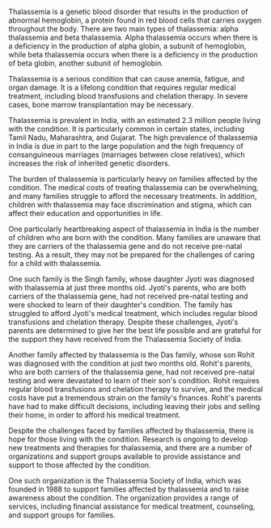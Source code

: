 Thalassemia is a genetic blood disorder that results in the production of abnormal hemoglobin, a protein found in red blood cells that carries oxygen throughout the body. There are two main types of thalassemia: alpha thalassemia and beta thalassemia. Alpha thalassemia occurs when there is a deficiency in the production of alpha globin, a subunit of hemoglobin, while beta thalassemia occurs when there is a deficiency in the production of beta globin, another subunit of hemoglobin.

Thalassemia is a serious condition that can cause anemia, fatigue, and organ damage. It is a lifelong condition that requires regular medical treatment, including blood transfusions and chelation therapy. In severe cases, bone marrow transplantation may be necessary.

Thalassemia is prevalent in India, with an estimated 2.3 million people living with the condition. It is particularly common in certain states, including Tamil Nadu, Maharashtra, and Gujarat. The high prevalence of thalassemia in India is due in part to the large population and the high frequency of consanguineous marriages (marriages between close relatives), which increases the risk of inherited genetic disorders.

The burden of thalassemia is particularly heavy on families affected by the condition. The medical costs of treating thalassemia can be overwhelming, and many families struggle to afford the necessary treatments. In addition, children with thalassemia may face discrimination and stigma, which can affect their education and opportunities in life.

One particularly heartbreaking aspect of thalassemia in India is the number of children who are born with the condition. Many families are unaware that they are carriers of the thalassemia gene and do not receive pre-natal testing. As a result, they may not be prepared for the challenges of caring for a child with thalassemia.

One such family is the Singh family, whose daughter Jyoti was diagnosed with thalassemia at just three months old. Jyoti's parents, who are both carriers of the thalassemia gene, had not received pre-natal testing and were shocked to learn of their daughter's condition. The family has struggled to afford Jyoti's medical treatment, which includes regular blood transfusions and chelation therapy. Despite these challenges, Jyoti's parents are determined to give her the best life possible and are grateful for the support they have received from the Thalassemia Society of India.

Another family affected by thalassemia is the Das family, whose son Rohit was diagnosed with the condition at just two months old. Rohit's parents, who are both carriers of the thalassemia gene, had not received pre-natal testing and were devastated to learn of their son's condition. Rohit requires regular blood transfusions and chelation therapy to survive, and the medical costs have put a tremendous strain on the family's finances. Rohit's parents have had to make difficult decisions, including leaving their jobs and selling their home, in order to afford his medical treatment.

Despite the challenges faced by families affected by thalassemia, there is hope for those living with the condition. Research is ongoing to develop new treatments and therapies for thalassemia, and there are a number of organizations and support groups available to provide assistance and support to those affected by the condition.

One such organization is the Thalassemia Society of India, which was founded in 1988 to support families affected by thalassemia and to raise awareness about the condition. The organization provides a range of services, including financial assistance for medical treatment, counseling, and support groups for families.

